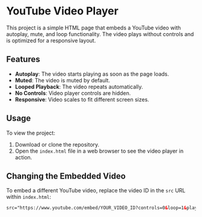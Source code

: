 # YouTube Video Player

This project is a simple HTML page that embeds a YouTube video with autoplay, mute, and loop functionality. The video plays without controls and is optimized for a responsive layout.

## Features
- **Autoplay**: The video starts playing as soon as the page loads.
- **Muted**: The video is muted by default.
- **Looped Playback**: The video repeats automatically.
- **No Controls**: Video player controls are hidden.
- **Responsive**: Video scales to fit different screen sizes.

## Usage
To view the project:
1. Download or clone the repository.
2. Open the `index.html` file in a web browser to see the video player in action.

## Changing the Embedded Video
To embed a different YouTube video, replace the video ID in the `src` URL within `index.html`:
```html
src="https://www.youtube.com/embed/YOUR_VIDEO_ID?controls=0&loop=1&playlist=YOUR_VIDEO_ID&mute=1&autoplay=1"
